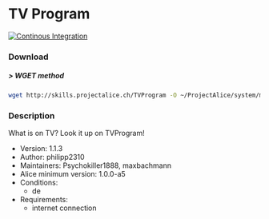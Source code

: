# TV Program

[![Continous Integration](https://gitlab.com/project-alice-assistant/skills/skill_TVProgram/badges/master/pipeline.svg)](https://gitlab.com/project-alice-assistant/skills/skill_TVProgram/pipelines/latest)

### Download

##### > WGET method
```bash
wget http://skills.projectalice.ch/TVProgram -O ~/ProjectAlice/system/moduleInstallTickets/TVProgram.install
```


### Description
What is on TV? Look it up on TVProgram!

- Version: 1.1.3
- Author: philipp2310
- Maintainers: Psychokiller1888, maxbachmann
- Alice minimum version: 1.0.0-a5
- Conditions:
  - de
- Requirements:
  - internet connection
